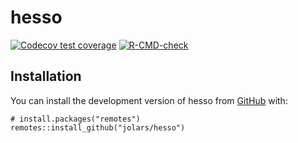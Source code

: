 <!-- README.md is generated from README.Rmd. Please edit that file -->

# hesso

<!-- badges: start -->

[![Codecov test
coverage](https://codecov.io/gh/jolars/hesso/branch/main/graph/badge.svg)](https://app.codecov.io/gh/jolars/hesso?branch=main)
[![R-CMD-check](https://github.com/jolars/hesso/workflows/R-CMD-check/badge.svg)](https://github.com/jolars/hesso/actions)
<!-- badges: end -->

## Installation

You can install the development version of hesso from
[GitHub](https://github.com/) with:

    # install.packages("remotes")
    remotes::install_github("jolars/hesso")
